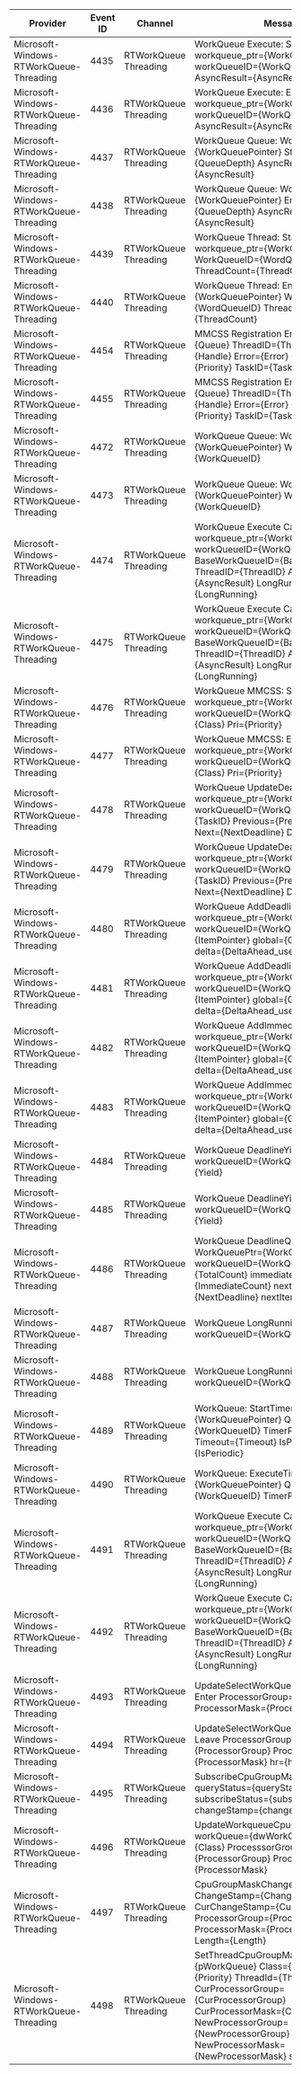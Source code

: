 Provider                                 |  Event ID  |  Channel                |  Message
-----------------------------------------|------------|-------------------------|-------------------------------------------------------------------------------------------------------------------------------------------------------------------------------------------------------------------------------------------------------------------------
Microsoft-Windows-RTWorkQueue-Threading  |  4435      |  RTWorkQueue Threading  |  WorkQueue Execute: Start workqueue_ptr={WorkQueuePointer} workQueueID={WorkQueueID} AsyncResult={AsyncResult}
Microsoft-Windows-RTWorkQueue-Threading  |  4436      |  RTWorkQueue Threading  |  WorkQueue Execute: End workqueue_ptr={WorkQueuePointer} workQueueID={WorkQueueID} AsyncResult={AsyncResult}
Microsoft-Windows-RTWorkQueue-Threading  |  4437      |  RTWorkQueue Threading  |  WorkQueue Queue: WorkQueuePtr={WorkQueuePointer} Start threads={QueueDepth} AsyncResult={AsyncResult}
Microsoft-Windows-RTWorkQueue-Threading  |  4438      |  RTWorkQueue Threading  |  WorkQueue Queue: WorkQueuePtr={WorkQueuePointer} End threads={QueueDepth} AsyncResult={AsyncResult}
Microsoft-Windows-RTWorkQueue-Threading  |  4439      |  RTWorkQueue Threading  |  WorkQueue Thread: Start workqueue_ptr={WorkQueuePointer} WorkQueueID={WordQueueID} ThreadCount={ThreadCount}
Microsoft-Windows-RTWorkQueue-Threading  |  4440      |  RTWorkQueue Threading  |  WorkQueue Thread: End workqueue_ptr={WorkQueuePointer} WorkQueueID={WordQueueID} ThreadCount={ThreadCount}
Microsoft-Windows-RTWorkQueue-Threading  |  4454      |  RTWorkQueue Threading  |  MMCSS Registration Enter Queue={Queue} ThreadID={ThreadID} Handle={Handle} Error={Error} Class={Class} Pri={Priority} TaskID={TaskID}
Microsoft-Windows-RTWorkQueue-Threading  |  4455      |  RTWorkQueue Threading  |  MMCSS Registration Enter Queue={Queue} ThreadID={ThreadID} Handle={Handle} Error={Error} Class={Class} Pri={Priority} TaskID={TaskID}
Microsoft-Windows-RTWorkQueue-Threading  |  4472      |  RTWorkQueue Threading  |  WorkQueue Queue: WorkQueuePtr={WorkQueuePointer} WorkQueueID={WorkQueueID}
Microsoft-Windows-RTWorkQueue-Threading  |  4473      |  RTWorkQueue Threading  |  WorkQueue Queue: WorkQueuePtr={WorkQueuePointer} WorkQueueID={WorkQueueID}
Microsoft-Windows-RTWorkQueue-Threading  |  4474      |  RTWorkQueue Threading  |  WorkQueue Execute Callback: Start workqueue_ptr={WorkQueuePointer} workQueueID={WorkQueueID} BaseWorkQueueID={BaseWorkQueueID} ThreadID={ThreadID} AsyncResult={AsyncResult} LongRunning={LongRunning}
Microsoft-Windows-RTWorkQueue-Threading  |  4475      |  RTWorkQueue Threading  |  WorkQueue Execute Callback: End workqueue_ptr={WorkQueuePointer} workQueueID={WorkQueueID} BaseWorkQueueID={BaseWorkQueueID} ThreadID={ThreadID} AsyncResult={AsyncResult} LongRunning={LongRunning}
Microsoft-Windows-RTWorkQueue-Threading  |  4476      |  RTWorkQueue Threading  |  WorkQueue MMCSS: Start workqueue_ptr={WorkQueuePointer} workQueueID={WorkQueueID} Class={Class} Pri={Priority}
Microsoft-Windows-RTWorkQueue-Threading  |  4477      |  RTWorkQueue Threading  |  WorkQueue MMCSS: End workqueue_ptr={WorkQueuePointer} workQueueID={WorkQueueID} Class={Class} Pri={Priority}
Microsoft-Windows-RTWorkQueue-Threading  |  4478      |  RTWorkQueue Threading  |  WorkQueue UpdateDeadlines: Start workqueue_ptr={WorkQueuePointer} workQueueID={WorkQueueID} TaskId={TaskID} Previous={PreviousDeadline} Next={NextDeadline} Delay={lDelay_ms}
Microsoft-Windows-RTWorkQueue-Threading  |  4479      |  RTWorkQueue Threading  |  WorkQueue UpdateDeadlines: End workqueue_ptr={WorkQueuePointer} workQueueID={WorkQueueID} TaskId={TaskID} Previous={PreviousDeadline} Next={NextDeadline} Delay={lDelay_ms}
Microsoft-Windows-RTWorkQueue-Threading  |  4480      |  RTWorkQueue Threading  |  WorkQueue AddDeadline: Start workqueue_ptr={WorkQueuePointer} workQueueID={WorkQueueID} Item={ItemPointer} global={GlobalDeadline} delta={DeltaAhead_usec}
Microsoft-Windows-RTWorkQueue-Threading  |  4481      |  RTWorkQueue Threading  |  WorkQueue AddDeadline: End workqueue_ptr={WorkQueuePointer} workQueueID={WorkQueueID} Item={ItemPointer} global={GlobalDeadline} delta={DeltaAhead_usec}
Microsoft-Windows-RTWorkQueue-Threading  |  4482      |  RTWorkQueue Threading  |  WorkQueue AddImmediateDeadline: Start workqueue_ptr={WorkQueuePointer} workQueueID={WorkQueueID} Item={ItemPointer} global={GlobalDeadline} delta={DeltaAhead_usec}
Microsoft-Windows-RTWorkQueue-Threading  |  4483      |  RTWorkQueue Threading  |  WorkQueue AddImmediateDeadline: End workqueue_ptr={WorkQueuePointer} workQueueID={WorkQueueID} Item={ItemPointer} global={GlobalDeadline} delta={DeltaAhead_usec}
Microsoft-Windows-RTWorkQueue-Threading  |  4484      |  RTWorkQueue Threading  |  WorkQueue DeadlineYield: Start workQueueID={WorkQueueID} Delay={Yield}
Microsoft-Windows-RTWorkQueue-Threading  |  4485      |  RTWorkQueue Threading  |  WorkQueue DeadlineYield: End workQueueID={WorkQueueID} Delay={Yield}
Microsoft-Windows-RTWorkQueue-Threading  |  4486      |  RTWorkQueue Threading  |  WorkQueue DeadlineQueue: WorkQueuePtr={WorkQueuePointer} workQueueID={WorkQueueID} count={TotalCount} immediateCount={ImmediateCount} nextDeadline={NextDeadline} nextItem={ItemPointer}
Microsoft-Windows-RTWorkQueue-Threading  |  4487      |  RTWorkQueue Threading  |  WorkQueue LongRunning: Start workQueueID={WorkQueueID}
Microsoft-Windows-RTWorkQueue-Threading  |  4488      |  RTWorkQueue Threading  |  WorkQueue LongRunning: End workQueueID={WorkQueueID}
Microsoft-Windows-RTWorkQueue-Threading  |  4489      |  RTWorkQueue Threading  |  WorkQueue: StartTimer QueuePtr={WorkQueuePointer} QueueID={WorkQueueID} TimerPtr={TimerPointer} Timeout={Timeout} IsPeriodic={IsPeriodic}
Microsoft-Windows-RTWorkQueue-Threading  |  4490      |  RTWorkQueue Threading  |  WorkQueue: ExecuteTimer QueuePtr={WorkQueuePointer} QueueID={WorkQueueID} TimerPtr={TimerPointer}
Microsoft-Windows-RTWorkQueue-Threading  |  4491      |  RTWorkQueue Threading  |  WorkQueue Execute CallbackLR: Start workqueue_ptr={WorkQueuePointer} workQueueID={WorkQueueID} BaseWorkQueueID={BaseWorkQueueID} ThreadID={ThreadID} AsyncResult={AsyncResult} LongRunning={LongRunning}
Microsoft-Windows-RTWorkQueue-Threading  |  4492      |  RTWorkQueue Threading  |  WorkQueue Execute CallbackLR: End workqueue_ptr={WorkQueuePointer} workQueueID={WorkQueueID} BaseWorkQueueID={BaseWorkQueueID} ThreadID={ThreadID} AsyncResult={AsyncResult} LongRunning={LongRunning}
Microsoft-Windows-RTWorkQueue-Threading  |  4493      |  RTWorkQueue Threading  |  UpdateSelectWorkQueuesCpuGroupMask Enter ProcessorGroup={ProcessorGroup} ProcessorMask={ProcessorMask}
Microsoft-Windows-RTWorkQueue-Threading  |  4494      |  RTWorkQueue Threading  |  UpdateSelectWorkQueuesCpuGroupMask Leave ProcessorGroup={ProcessorGroup} ProcessorMask={ProcessorMask} hr={hResult}
Microsoft-Windows-RTWorkQueue-Threading  |  4495      |  RTWorkQueue Threading  |  SubscribeCpuGroupMaskChangeWNF queryStatus={queryStatus} subscribeStatus={subscribeStatus} changeStamp={changeStamp}
Microsoft-Windows-RTWorkQueue-Threading  |  4496      |  RTWorkQueue Threading  |  UpdateWorkqueueCpuGroupMask workQueue={dwWorkQueue} Class={Class} ProcesssorGroup={ProcessorGroup} ProcesssorMask={ProcessorMask}
Microsoft-Windows-RTWorkQueue-Threading  |  4497      |  RTWorkQueue Threading  |  CpuGroupMaskChangeWnfCallback ChangeStamp={ChangeStamp} CurChangeStamp={CurChangeStamp} ProcessorGroup={ProcessorGroup} ProcessorMask={ProcessorMask} Length={Length}
Microsoft-Windows-RTWorkQueue-Threading  |  4498      |  RTWorkQueue Threading  |  SetThreadCpuGroupMask pWorkQueue={pWorkQueue} Class={Class} Priority={Priority} ThreadId={ThreadId} CurProcessorGroup={CurProcessorGroup} CurProcessorMask={CurProcessorMask} NewProcessorGroup={NewProcessorGroup} NewProcessorMask={NewProcessorMask} status={Status}